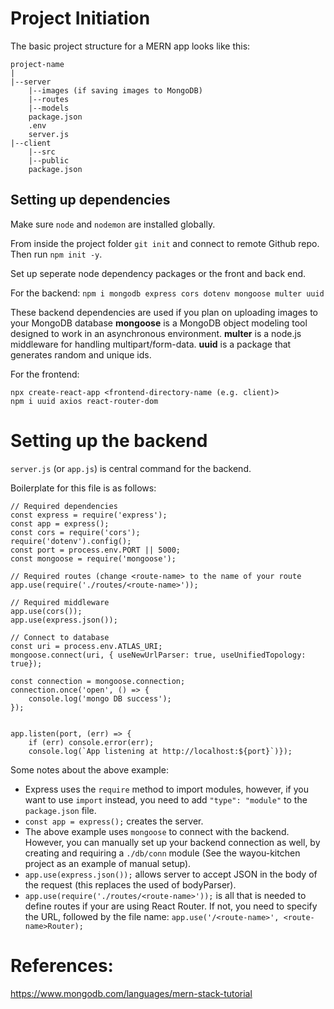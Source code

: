 # Project Initiation

The basic project structure for a MERN app looks like this:
```
project-name
|
|--server
    |--images (if saving images to MongoDB)
    |--routes
    |--models
    package.json
    .env
    server.js
|--client
    |--src
    |--public
    package.json
```

## Setting up dependencies
Make sure `node` and `nodemon` are installed globally.

From inside the project folder `git init` and connect to remote Github repo. Then run `npm init -y`.

Set up seperate node dependency packages or the front and back end.

For the backend:
`npm i mongodb express cors dotenv mongoose multer uuid`

These backend dependencies are used if you plan on uploading images to your MongoDB database
**mongoose** is a MongoDB object modeling tool designed to work in an asynchronous environment.
**multer** is a node.js middleware for handling multipart/form-data.
**uuid** is a package that generates random and unique ids.

For the frontend:
```
npx create-react-app <frontend-directory-name (e.g. client)>
npm i uuid axios react-router-dom
```

# Setting up the backend
`server.js` (or `app.js`) is central command for the backend.

Boilerplate for this file is as follows:
```
// Required dependencies
const express = require('express');
const app = express();
const cors = require('cors');
require('dotenv').config();
const port = process.env.PORT || 5000;
const mongoose = require('mongoose');

// Required routes (change <route-name> to the name of your route
app.use(require('./routes/<route-name>'));

// Required middleware
app.use(cors());
app.use(express.json());

// Connect to database
const uri = process.env.ATLAS_URI;
mongoose.connect(uri, { useNewUrlParser: true, useUnifiedTopology: true});

const connection = mongoose.connection;
connection.once('open', () => {
    console.log('mongo DB success');
});


app.listen(port, (err) => {
    if (err) console.error(err);
    console.log(`App listening at http://localhost:${port}`)});
```

Some notes about the above example:
* Express uses the `require` method to import modules, however, if you want to use `import` instead, you need to add `"type": "module"` to the `package.json` file.
* `const app = express();` creates the server.
* The above example uses `mongoose` to connect with the backend. However, you can manually set up your backend connection as well, by creating and requiring a `./db/conn` module (See the wayou-kitchen project as an example of manual setup).
* `app.use(express.json());` allows server to accept JSON in the body of the request (this replaces the used of bodyParser).
* `app.use(require('./routes/<route-name>'));` is all that is needed to define routes if your are using React Router. If not, you need to specify the URL, followed by the file name: `app.use('/<route-name>', <route-name>Router);`


# References:
https://www.mongodb.com/languages/mern-stack-tutorial
